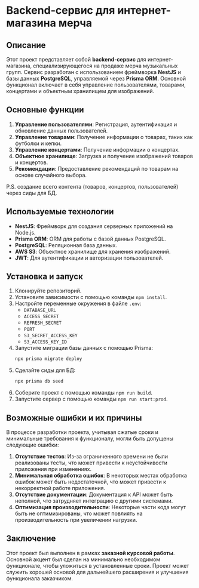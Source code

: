 # Backend-сервис для интернет-магазина мерча

## Описание

Этот проект представляет собой **backend-сервис** для интернет-магазина, специализирующегося на продаже мерча музыкальных групп. Сервис разработан с использованием фреймворка **NestJS** и базы данных **PostgreSQL**, управляемой через **Prisma ORM**. Основной функционал включает в себя управление пользователями, товарами, концертами и объектным хранилищем для изображений.

## Основные функции

1. **Управление пользователями**: Регистрация, аутентификация и обновление данных пользователей.
2. **Управление товарами**: Получение информации о товарах, таких как футболки и кепки.
3. **Управление концертами**: Получение информации о концертах.
4. **Объектное хранилище**: Загрузка и получение изображений товаров и концертов.
5. **Рекомендации**: Предоставление рекомендаций по товарам на основе случайного выбора.

P.S. создание всего контента (товаров, концертов, пользователей) через сиды для БД.

## Используемые технологии

- **NestJS**: Фреймворк для создания серверных приложений на Node.js.
- **Prisma ORM**: ORM для работы с базой данных PostgreSQL.
- **PostgreSQL**: Реляционная база данных.
- **AWS S3**: Объектное хранилище для хранения изображений.
- **JWT**: Для аутентификации и авторизации пользователей.

## Установка и запуск

1. Клонируйте репозиторий.
2. Установите зависимости с помощью команды `npm install`.
3. Настройте переменные окружения в файле `.env`:
   - `DATABASE_URL`
   - `ACCESS_SECRET`
   - `REFRESH_SECRET`
   - `PORT`
   - `S3_SECRET_ACCESS_KEY`
   - `S3_ACCESS_KEY_ID`
4. Запустите миграции базы данных с помощью Prisma:
   ```bash
   npx prisma migrate deploy
   ```
5. Сделайте сиды для БД:
   ```bash
   npx prisma db seed
   ```
6. Соберите проект с помощью команды `npm run build`.
7. Запустите сервер с помощью команды `npm run start:prod`.

## Возможные ошибки и их причины

В процессе разработки проекта, учитывая сжатые сроки и минимальные требования к функционалу, могли быть допущены следующие ошибки:

1. **Отсутствие тестов**: Из-за ограниченного времени не были реализованы тесты, что может привести к неустойчивости приложения при изменениях.
2. **Минимальная обработка ошибок**: В некоторых местах обработка ошибок может быть недостаточной, что может привести к некорректной работе приложения.
3. **Отсутствие документации**: Документация к API может быть неполной, что затрудняет интеграцию с другими системами.
4. **Оптимизация производительности**: Некоторые части кода могут быть не оптимизированы, что может повлиять на производительность при увеличении нагрузки.

## Заключение

Этот проект был выполнен в рамках **заказной курсовой работы**. Основной акцент был сделан на минимально необходимом функционале, чтобы уложиться в установленные сроки. Проект может служить хорошей основой для дальнейшего расширения и улучшения функционала заказчиком.
